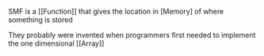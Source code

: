 SMF is a [[Function]] that gives the location in [Memory] of where something is stored

They probably were invented when programmers first needed to implement the one dimensional [[Array]]